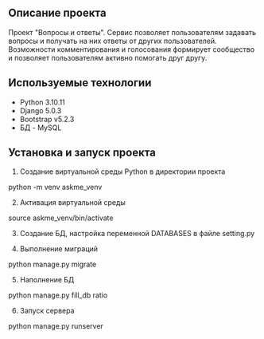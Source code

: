## Описание проекта
Проект "Вопросы и ответы". Сервис позволяет пользователям задавать вопросы и получать на них ответы от других пользователей. Возможности комментирования и голосования формирует сообщество и позволяет пользователям активно помогать друг другу.

## Используемые технологии
- Python 3.10.11
- Django 5.0.3
- Bootstrap v5.2.3
- БД - MySQL

## Установка и запуск проекта
1. Создание виртуальной среды Python в директории проекта

python -m venv askme_venv

2. Активация виртуальной среды

source askme_venv/bin/activate

3. Создание БД, настройка переменной DATABASES в файле setting.py

4. Выполнение миграций

python manage.py migrate

5. Наполнение БД

python manage.py fill_db ratio

6. Запуск сервера

python manage.py runserver
